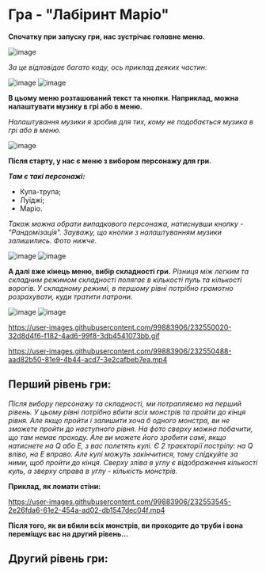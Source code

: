 # Гра - "Лабіринт Маріо"

**Спочатку при запуску гри, нас зустрічає головне меню.**

![image](https://user-images.githubusercontent.com/99883906/232522794-445d36f0-d8fa-41bb-90cf-a74bdfe9e025.png)

*За це відповідає багато коду, ось приклад деяких частин:*

![image](https://user-images.githubusercontent.com/99883906/232523370-bee2e1c8-1ae0-4ed0-9462-a3dbbfe032ec.png)
![image](https://user-images.githubusercontent.com/99883906/232523900-c7134b04-159f-48a9-b979-7be422a3fdb0.png)

**В цьому меню розташований текст та кнопки. Наприклад, можна налаштувати музику в грі або в меню.**

*Налаштування музики я зробив для тих, кому не подобається музика в грі або в меню.*

![image](https://user-images.githubusercontent.com/99883906/232526261-d3d53876-7b12-44ce-8f4b-6a0c17c5cde6.png)

**Після старту, у нас є меню з вибором персонажу для гри.**

__*Там є такі персонажі:*__
- Купа-трупа;
- Луїджі;
- Маріо.

*Також можна обрати випадкового персонажа, натиснувши кнопку - "Рандомізація".*
*Зауважу, що кнопки з налаштуванням музики залишились. Фото нижче.*

![image](https://user-images.githubusercontent.com/99883906/232544259-e7acc063-d3b8-4061-99c3-9d0ff1d75ba7.png)
![image](https://user-images.githubusercontent.com/99883906/232548167-e68e6134-e612-40ac-9a1d-d19f98fd52a6.png)

**А далі вже кінець меню, вибір складності гри.**
*Різниця між легким та складним режимом складності полягає в кількості пуль та кількості ворогів. У складному режимі, в першому рівні потрібно грамотно розрахувати, куди тратити патрони.*

![image](https://user-images.githubusercontent.com/99883906/232549625-49e2bbe6-aa9c-4ba8-894c-0cb18503af2e.png)
![image](https://user-images.githubusercontent.com/99883906/232549009-fddcd3a0-9f00-4285-8d51-c2187722e14e.png)

https://user-images.githubusercontent.com/99883906/232550020-32d8d4f6-f182-4ad6-99f8-3db4541073bb.gif

https://user-images.githubusercontent.com/99883906/232550488-aad82b50-81e9-4b44-acd7-3e2cafbeb7ea.mp4

## Перший рівень гри:
*Після вибору персонажу та складності, ми потрапляємо на перший рівень. У цьому рівні потрібно вбити всіх монстрів та пройти до кінця рівня. Але якщо пройти і залишити хоча б одного монстра, ви не зможете пройти до наступного рівня.
На фото сверху можна побачити, що там немає проходу. Але ви можете його зробити самі, якщо натиснете на Q або E, з вас полетять кулі. Є 2 траєкторії пострілу: на Q вліво, на E вправо. Але кулі можуть закінчитися, тому слідкуйте за ними, щоб пройти до кінця. 
Сверху зліва в углу є відображення кількості куль, а зверху справа в углу - кількість монстрів.*

**Приклад, як ломати стіни:**

https://user-images.githubusercontent.com/99883906/232553545-2e26fda6-61e2-454a-ad02-db1547dec04f.mp4

**Після того, як ви вбили всіх монстрів, ви проходите до труби і вона переміщує вас на другий рівень...**

## Другий рівень гри:
